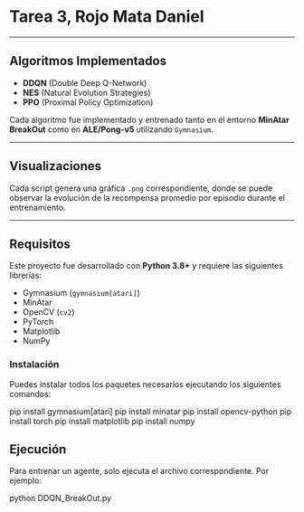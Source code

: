 # Tarea 3, Rojo Mata Daniel

---

## Algoritmos Implementados

- **DDQN** (Double Deep Q-Network)
- **NES** (Natural Evolution Strategies)
- **PPO** (Proximal Policy Optimization)

Cada algoritmo fue implementado y entrenado tanto en el entorno **MinAtar BreakOut** como en **ALE/Pong-v5** utilizando `Gymnasium`.

---

## Visualizaciones

Cada script genera una gráfica `.png` correspondiente, donde se puede observar la evolución de la recompensa promedio por episodio durante el entrenamiento.

---

## Requisitos

Este proyecto fue desarrollado con **Python 3.8+** y requiere las siguientes librerías:

- Gymnasium (`gymnasium[atari]`)
- MinAtar
- OpenCV (`cv2`)
- PyTorch
- Matplotlib
- NumPy

### Instalación

Puedes instalar todos los paquetes necesarios ejecutando los siguientes comandos:

pip install gymnasium[atari]
pip install minatar
pip install opencv-python
pip install torch
pip install matplotlib
pip install numpy 


## Ejecución

Para entrenar un agente, solo ejecuta el archivo correspondiente. Por ejemplo:

python DDQN_BreakOut.py

